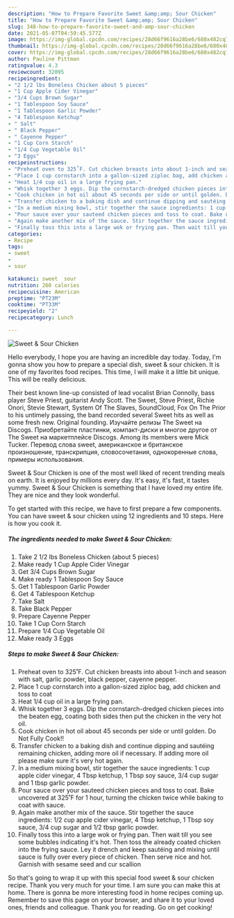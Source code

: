 ```yaml
---
description: "How to Prepare Favorite Sweet &amp;amp; Sour Chicken"
title: "How to Prepare Favorite Sweet &amp;amp; Sour Chicken"
slug: 348-how-to-prepare-favorite-sweet-and-amp-sour-chicken
date: 2021-05-07T04:59:45.577Z
image: https://img-global.cpcdn.com/recipes/28d66f9616a28be6/680x482cq70/sweet-sour-chicken-recipe-main-photo.jpg
thumbnail: https://img-global.cpcdn.com/recipes/28d66f9616a28be6/680x482cq70/sweet-sour-chicken-recipe-main-photo.jpg
cover: https://img-global.cpcdn.com/recipes/28d66f9616a28be6/680x482cq70/sweet-sour-chicken-recipe-main-photo.jpg
author: Pauline Pittman
ratingvalue: 4.3
reviewcount: 32095
recipeingredient:
- "2 1/2 lbs Boneless Chicken about 5 pieces"
- "1 Cup Apple Cider Vinegar"
- "3/4 Cups Brown Sugar"
- "1 Tablespoon Soy Sauce"
- "1 Tablespoon Garlic Powder"
- "4 Tablespoon Ketchup"
- " Salt"
- " Black Pepper"
- " Cayenne Pepper"
- "1 Cup Corn Starch"
- "1/4 Cup Vegetable Oil"
- "3 Eggs"
recipeinstructions:
- "Preheat oven to 325˚F. Cut chicken breasts into about 1-inch and season with salt, garlic powder, black pepper, cayenne pepper."
- "Place 1 cup cornstarch into a gallon-sized ziploc bag, add chicken and toss to coat"
- "Heat 1/4 cup oil in a large frying pan."
- "Whisk together 3 eggs. Dip the cornstarch-dredged chicken pieces into the beaten egg, coating both sides then put the chicken in the very hot oil."
- "Cook chicken in hot oil about 45 seconds per side or until golden. Do Not Fully Cook!!"
- "Transfer chicken to a baking dish and continue dipping and sautéing remaining chicken, adding more oil if necessary. If adding more oil please make sure it&#39;s very hot again."
- "In a medium mixing bowl, stir together the sauce ingredients: 1 cup apple cider vinegar, 4 Tbsp ketchup, 1 Tbsp soy sauce, 3/4 cup sugar and 1 tbsp garlic powder."
- "Pour sauce over your sauteed chicken pieces and toss to coat. Bake uncovered at 325˚F for 1 hour, turning the chicken twice while baking to coat with sauce."
- "Again make another mix of the sauce. Stir together the sauce ingredients: 1/2 cup apple cider vinegar, 4 Tbsp ketchup, 1 Tbsp soy sauce, 3/4 cup sugar and 1/2 tbsp garlic powder."
- "Finally toss this into a large wok or frying pan. Then wait till you see some bubbles indicating it&#39;s hot. Then toss the already coated chicken into the frying sauce. Ley it drench and keep sautéing and mixing until sauce is fully over every piece of chicken. Then serve nice and hot. Garnish with sesame seed and cur scallion"
categories:
- Recipe
tags:
- sweet
- 
- sour

katakunci: sweet  sour 
nutrition: 260 calories
recipecuisine: American
preptime: "PT23M"
cooktime: "PT33M"
recipeyield: "2"
recipecategory: Lunch

---
```



![Sweet &amp; Sour Chicken](https://img-global.cpcdn.com/recipes/28d66f9616a28be6/680x482cq70/sweet-sour-chicken-recipe-main-photo.jpg)

Hello everybody, I hope you are having an incredible day today. Today, I'm gonna show you how to prepare a special dish, sweet &amp; sour chicken. It is one of my favorites food recipes. This time, I will make it a little bit unique. This will be really delicious.

Their best known line-up consisted of lead vocalist Brian Connolly, bass player Steve Priest, guitarist Andy Scott. The Sweet, Steve Priest, Richie Onori, Stevie Stewart, System Of The Slaves, SoundCloud, Fox On The Prior to his untimely passing, the band recorded several Sweet hits as well as some fresh new. Original founding. Изучайте релизы The Sweet на Discogs. Приобретайте пластинки, компакт-диски и многое другое от The Sweet на маркетплейсе Discogs. Among its members were Mick Tucker. Перевод слова sweet, американское и британское произношение, транскрипция, словосочетания, однокоренные слова, примеры использования.

Sweet &amp; Sour Chicken is one of the most well liked of recent trending meals on earth. It is enjoyed by millions every day. It's easy, it's fast, it tastes yummy. Sweet &amp; Sour Chicken is something that I have loved my entire life. They are nice and they look wonderful.


To get started with this recipe, we have to first prepare a few components. You can have sweet &amp; sour chicken using 12 ingredients and 10 steps. Here is how you cook it.

<!--inarticleads1-->

##### The ingredients needed to make Sweet &amp; Sour Chicken:

1. Take 2 1/2 lbs Boneless Chicken (about 5 pieces)
1. Make ready 1 Cup Apple Cider Vinegar
1. Get 3/4 Cups Brown Sugar
1. Make ready 1 Tablespoon Soy Sauce
1. Get 1 Tablespoon Garlic Powder
1. Get 4 Tablespoon Ketchup
1. Take  Salt
1. Take  Black Pepper
1. Prepare  Cayenne Pepper
1. Take 1 Cup Corn Starch
1. Prepare 1/4 Cup Vegetable Oil
1. Make ready 3 Eggs




<!--inarticleads2-->

##### Steps to make Sweet &amp; Sour Chicken:

1. Preheat oven to 325˚F. Cut chicken breasts into about 1-inch and season with salt, garlic powder, black pepper, cayenne pepper.
1. Place 1 cup cornstarch into a gallon-sized ziploc bag, add chicken and toss to coat
1. Heat 1/4 cup oil in a large frying pan.
1. Whisk together 3 eggs. Dip the cornstarch-dredged chicken pieces into the beaten egg, coating both sides then put the chicken in the very hot oil.
1. Cook chicken in hot oil about 45 seconds per side or until golden. Do Not Fully Cook!!
1. Transfer chicken to a baking dish and continue dipping and sautéing remaining chicken, adding more oil if necessary. If adding more oil please make sure it&#39;s very hot again.
1. In a medium mixing bowl, stir together the sauce ingredients: 1 cup apple cider vinegar, 4 Tbsp ketchup, 1 Tbsp soy sauce, 3/4 cup sugar and 1 tbsp garlic powder.
1. Pour sauce over your sauteed chicken pieces and toss to coat. Bake uncovered at 325˚F for 1 hour, turning the chicken twice while baking to coat with sauce.
1. Again make another mix of the sauce. Stir together the sauce ingredients: 1/2 cup apple cider vinegar, 4 Tbsp ketchup, 1 Tbsp soy sauce, 3/4 cup sugar and 1/2 tbsp garlic powder.
1. Finally toss this into a large wok or frying pan. Then wait till you see some bubbles indicating it&#39;s hot. Then toss the already coated chicken into the frying sauce. Ley it drench and keep sautéing and mixing until sauce is fully over every piece of chicken. Then serve nice and hot. Garnish with sesame seed and cur scallion




So that's going to wrap it up with this special food sweet &amp; sour chicken recipe. Thank you very much for your time. I am sure you can make this at home. There is gonna be more interesting food in home recipes coming up. Remember to save this page on your browser, and share it to your loved ones, friends and colleague. Thank you for reading. Go on get cooking!
